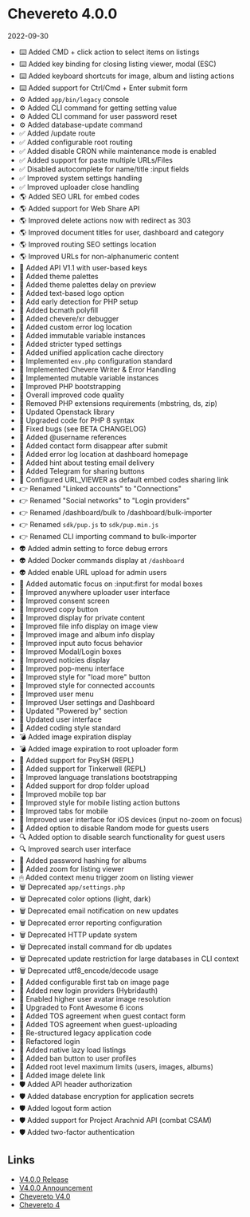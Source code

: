 # Chevereto 4.0.0

2022-09-30

- ⌨️ Added CMD + click action to select items on listings
- ⌨️ Added key binding for closing listing viewer, modal (ESC)
- ⌨️ Added keyboard shortcuts for image, album and listing actions
- ⌨️ Added support for Ctrl/Cmd + Enter submit form
- ⚙️ Added `app/bin/legacy` console
- ⚙️ Added CLI command for getting setting value
- ⚙️ Added CLI command for user password reset
- ⚙️ Added database-update command
- ✅ Added /update route
- ✅ Added configurable root routing
- ✅ Added disable CRON while maintenance mode is enabled
- ✅ Added support for paste multiple URLs/Files
- ✅ Disabled autocomplete for name/title :input fields
- ✅ Improved system settings handling
- ✅ Improved uploader close handling
- 🌎 Added SEO URL for embed codes
- 🌎 Added support for Web Share API
- 🌎 Improved delete actions now with redirect as 303
- 🌎 Improved document titles for user, dashboard and category
- 🌎 Improved routing SEO settings location
- 🌎 Improved URLs for non-alphanumeric content
- 🎉 Added API V1.1 with user-based keys
- 🎨 Added theme palettes
- 🎨 Added theme palettes delay on preview
- 🐎 Added text-based logo option
- 🐘 Add early detection for PHP setup
- 🐘 Added bcmath polyfill
- 🐘 Added chevere/xr debugger
- 🐘 Added custom error log location
- 🐘 Added immutable variable instances
- 🐘 Added stricter typed settings
- 🐘 Added unified application cache directory
- 🐘 Implemented `env.php` configuration standard
- 🐘 Implemented Chevere Writer & Error Handling
- 🐘 Implemented mutable variable instances
- 🐘 Improved PHP bootstrapping
- 🐘 Overall improved code quality
- 🐘 Removed PHP extensions requirements (mbstring, ds, zip)
- 🐘 Updated Openstack library
- 🐘 Upgraded code for PHP 8 syntax
- 🐞 Fixed bugs (see BETA CHANGELOG)
- 👀 Added @username references
- 👀 Added contact form disappear after submit
- 👀 Added error log location at dashboard homepage
- 👀 Added hint about testing email delivery
- 👀 Added Telegram for sharing buttons
- 👀 Configured URL_VIEWER as default embed codes sharing link
- 👉 Renamed "Linked accounts" to "Connections"
- 👉 Renamed "Social networks" to "Login providers"
- 👉 Renamed /dashboard/bulk to /dashboard/bulk-importer
- 👉 Renamed `sdk/pup.js` to `sdk/pup.min.js`
- 👉 Renamed CLI importing command to bulk-importer
- 👽 Added admin setting to force debug errors
- 👽 Added Docker commands display at `/dashboard`
- 👽 Added enable URL upload for admin users
- 💅 Added automatic focus on :input:first for modal boxes
- 💅 Improved anywhere uploader user interface
- 💅 Improved consent screen
- 💅 Improved copy button
- 💅 Improved display for private content
- 💅 Improved file info display on image view
- 💅 Improved image and album info display
- 💅 Improved input auto focus behavior
- 💅 Improved Modal/Login boxes
- 💅 Improved noticies display
- 💅 Improved pop-menu interface
- 💅 Improved style for "load more" button
- 💅 Improved style for connected accounts
- 💅 Improved user menu
- 💅 Improved User settings and Dashboard
- 💅 Updated "Powered by" section
- 💅 Updated user interface
- 💎 Added coding style standard
- 💣 Added image expiration display
- 💣 Added image expiration to root uploader form
- 💫 Added support for PsySH (REPL)
- 💫 Added support for Tinkerwell (REPL)
- 💬 Improved language translations bootstrapping
- 📁 Added support for drop folder upload
- 📱 Improved mobile top bar
- 📱 Improved style for mobile listing action buttons
- 📱 Improved tabs for mobile
- 📱 Improved user interface for iOS devices (input no-zoom on focus)
- 🔀 Added option to disable Random mode for guests users
- 🔍️ Added option to disable search functionality for guest users
- 🔍 Improved search user interface
- 🔐 Added password hashing for albums
- 🔭 Added zoom for listing viewer
- 🖱 Added context menu trigger zoom on listing viewer
- 🗑 Deprecated `app/settings.php`
- 🗑 Deprecated color options (light, dark)
- 🗑 Deprecated email notification on new updates
- 🗑 Deprecated error reporting configuration
- 🗑 Deprecated HTTP update system
- 🗑 Deprecated install command for db updates
- 🗑 Deprecated update restriction for large databases in CLI context
- 🗑 Deprecated utf8_encode/decode usage
- 🤠 Added configurable first tab on image page
- 🤠 Added new login providers (Hybridauth)
- 🤠 Enabled higher user avatar image resolution
- 🤠 Upgraded to Font Awesome 6 icons
- 🥁 Added TOS agreement when guest contact form
- 🥁 Added TOS agreement when guest-uploading
- 🧽 Re-structured legacy application code
- 🧽 Refactored login
- 🚅 Added native lazy load listings
- 🚧 Added ban button to user profiles
- 🚧 Added root level maximum limits (users, images, albums)
- 🚩 Added image delete link
- 🛡 Added API header authorization
- 🛡 Added database encryption for application secrets
- 🛡 Added logout form action
- 🛡 Added support for Project Arachnid API (combat CSAM)
- 🛡 Added two-factor authentication

## Links

- [V4.0.0 Release](https://chevereto.com/community/threads/4-0-0.14535/)
- [V4.0.0 Announcement](https://chevereto.com/community/threads/chevereto-v4-0-0-announcement.14479/)
- [Chevereto V4.0](https://blog.chevereto.com/2022/09/22/chevereto-4-0/)
- [Chevereto 4](https://rodolfoberrios.com/2022/09/20/chevereto-4/)
